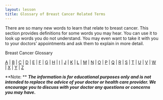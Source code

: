 ```yaml
---
layout: lesson
title: Glossary of Breast Cancer Related Terms
---
```


There are so many new words to learn that relate to breast cancer. This section provides definitions for some words you may hear. You can use it to look up words you do not understand. You may even want to take it with you to your doctors’ appointments and ask them to explain in more detail.

Breast Cancer Glossary

[A](/{{page.root}}/{{page.root}}/A/index.html) | [B](/{{page.root}}/{{page.root}}/B/index.html) | [C](/{{page.root}}/{{page.root}}/C/index.html) | [D](/{{page.root}}/{{page.root}}C/index.html) | [E](/{{page.root}}/{{page.root}}/E/index.html) | [F](/{{page.root}}/F/index.html) | [G](/{{page.root}}/G/index.html) | [H](/{{page.root}}/H/index.html) | [I](/{{page.root}}/I/index.html) | [J](/{{page.root}}/J/index.html) | [K](/{{page.root}}/K/index.html) | [L](/{{page.root}}/L/index.html) | [M](/{{page.root}}/M/index.html) | [N](/{{page.root}}/N/index.html) | [O](/{{page.root}}/O/index.html) | [P](/{{page.root}}/P/index.html) | [Q](/{{page.root}}/Q/index.html) | [R](/{{page.root}}/R/index.html) | [S](/{{page.root}}/S/index.html) | [T](/{{page.root}}/T/index.html) | [U](/{{page.root}}/U/index.html) | [V](/{{page.root}}/V/index.html) | [W](/{{page.root}}/W/index.html) | [X](/{{page.root}}/X/index.html) | [Y](/{{page.root}}/Y/index.html) | [Z](/{{page.root}}/Z/index.html)


**Note: ** ***The information is for educational purposes only and is not intended to replace the advice of your doctor or health care provider. We encourage you to discuss with your doctor any questions or concerns you may have.***
